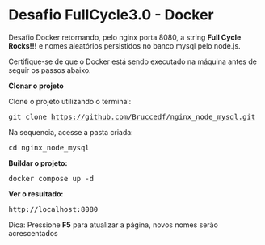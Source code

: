# Desafio FullCycle3.0 - Docker

Desafio Docker retornando, pelo nginx porta 8080, a string **Full Cycle Rocks!!!** e nomes aleatórios persistidos no banco mysql pelo node.js.

Certifique-se de que o Docker está sendo executado na máquina antes de seguir os passos abaixo.

**Clonar o projeto**

Clone o projeto utilizando o terminal:

<kbd>git clone https://github.com/Bruccedf/nginx_node_mysql.git</kbd>

Na sequencia, acesse a pasta criada:

<kbd>cd nginx_node_mysql </kbd>

**Buildar o projeto:**

<kbd>docker compose up -d </kbd>

**Ver o resultado:**

<kbd>http://localhost:8080</kbd>

Dica: Pressione **F5** para atualizar a página, novos nomes serão acrescentados